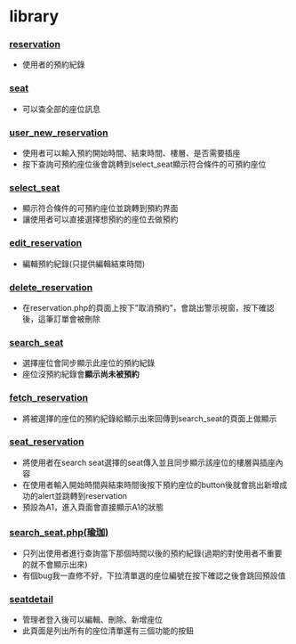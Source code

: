 ﻿# library
### [reservation](https://github.com/librarySQL/library/blob/main/reservation.php)
- 使用者的預約紀錄
### [seat](https://github.com/librarySQL/library/blob/main/seat.php)
- 可以查全部的座位訊息
### [user_new_reservation](https://github.com/librarySQL/library/blob/main/user_new_reservation.php) 
- 使用者可以輸入預約開始時間、結束時間、樓層、是否需要插座
-  按下查詢可預約座位後會跳轉到select_seat顯示符合條件的可預約座位
### [select_seat](https://github.com/librarySQL/library/blob/main/select_seat.php) 
- 顯示符合條件的可預約座位並跳轉到預約界面
- 讓使用者可以直接選擇想預約的座位去做預約
### [edit_reservation](https://github.com/librarySQL/library/blob/main/edit_reservation.php)
- 編輯預約紀錄(只提供編輯結束時間)
### [delete_reservation](https://github.com/librarySQL/library/blob/main/delete_reservation.php)
- 在reservation.php的頁面上按下"取消預約"，會跳出警示視窗，按下確認後，這筆訂單會被刪除
### [search_seat](https://github.com/librarySQL/library/blob/main/search_seat.php)
- 選擇座位會同步顯示此座位的預約紀錄
- 座位沒預約紀錄會**顯示尚未被預約**
### [fetch_reservation](https://github.com/librarySQL/library/blob/main/fetch_reservation.php)
- 將被選擇的座位的預約紀錄給顯示出來回傳到search_seat的頁面上做顯示
### [seat_reservation](https://github.com/librarySQL/library/blob/main/seat_reservation.php)
- 將使用者在search seat選擇的seat傳入並且同步顯示該座位的樓層與插座內容
- 在使用者輸入開始時間與結束時間後按下預約座位的button後就會挑出新增成功的alert並跳轉到reservation
- 預設為A1，進入頁面會直接顯示A1的狀態
### [search_seat.php(瑜珈)](https://github.com/librarySQL/library/blob/main/search_seat.php(瑜珈))
- 只列出使用者進行查詢當下那個時間以後的預約紀錄(過期的對使用者不重要的就不會顯示出來)
- 有個bug我一直修不好，下拉清單選的座位編號在按下確認之後會跳回預設值
### [seatdetail](https://github.com/librarySQL/library/blob/main/seatdetail.php)
- 管理者登入後可以編輯、刪除、新增座位
- 此頁面是列出所有的座位清單還有三個功能的按鈕
